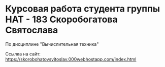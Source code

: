 ﻿# Курсовая работа студента группы НАТ - 183 Скоробогатова Святослава 
 По дисциплине "Вычислительная техника"
 
 
 Ссылка на сайт:
 https://skorobohatovsvitoslav.000webhostapp.com/index.html
